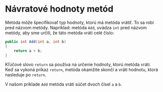 # Návratové hodnoty metód

Metóda môže špecifikovať typ hodnoty, ktorú má metóda vrátiť. To sa robí pred názvom metódy.
Napríklad: metóda `Add`, uvádza `int` pred názvom metódy, aby sme určili, že táto metóda vráti celé číslo:

```csharp
public int Add(int a, int b)
{
    return a + b;
}
```

Kľúčové slovo `return` sa používa na určenie hodnoty, ktorú metóda vráti. Keď sa vykoná príkaz `return`, metóda okamžite skončí a vráti hodnotu, ktorá nasleduje po `return`.

V našom príklade `Add` metóda vráti súčet dvoch čísel `a` a `b`.
